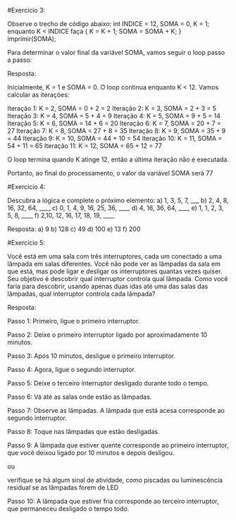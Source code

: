 #Exercício 3:

Observe o trecho de código abaixo: int INDICE = 12, SOMA = 0, K = 1; enquanto K < INDICE faça { K = K + 1; SOMA = SOMA + K; } imprimir(SOMA);

Para determinar o valor final da variável SOMA, vamos seguir o loop passo a passo:

Resposta:

Inicialmente, K = 1 e SOMA = 0.
O loop continua enquanto K < 12.
Vamos calcular as iterações:

Iteração 1: K = 2, SOMA = 0 + 2 = 2
Iteração 2: K = 3, SOMA = 2 + 3 = 5
Iteração 3: K = 4, SOMA = 5 + 4 = 9
Iteração 4: K = 5, SOMA = 9 + 5 = 14
Iteração 5: K = 6, SOMA = 14 + 6 = 20
Iteração 6: K = 7, SOMA = 20 + 7 = 27
Iteração 7: K = 8, SOMA = 27 + 8 = 35
Iteração 8: K = 9, SOMA = 35 + 9 = 44
Iteração 9: K = 10, SOMA = 44 + 10 = 54
Iteração 10: K = 11, SOMA = 54 + 11 = 65
Iteração 11: K = 12, SOMA = 65 + 12 = 77

O loop termina quando K atinge 12, então a última iteração não é executada.

Portanto, ao final do processamento, o valor da variável SOMA será 77

#Exercício 4:

Descubra a lógica e complete o próximo elemento:
a) 1, 3, 5, 7, ___
b) 2, 4, 8, 16, 32, 64, ____
c) 0, 1, 4, 9, 16, 25, 36, ____
d) 4, 16, 36, 64, ____
e) 1, 1, 2, 3, 5, 8, ____
f) 2,10, 12, 16, 17, 18, 19, ____

Resposta:
a) 9
b) 128
c) 49
d) 100
e) 13
f) 200

#Exercício 5:

Você está em uma sala com três interruptores, cada um conectado a uma lâmpada em salas diferentes. Você não pode ver as lâmpadas da sala em que está, mas pode ligar e desligar os interruptores quantas vezes quiser. Seu objetivo é descobrir qual interruptor controla qual lâmpada. Como você faria para descobrir, usando apenas duas idas até uma das salas das lâmpadas, qual interruptor controla cada lâmpada? 

Resposta:

Passo 1: Primeiro, ligue o primeiro interruptor.

Passo 2: Deixe o primeiro interruptor ligado por aproximadamente 10 minutos.

Passo 3: Após 10 minutos, desligue o primeiro interruptor.

Passo 4: Agora, ligue o segundo interruptor.

Passo 5: Deixe o terceiro interruptor desligado durante todo o tempo.

Passo 6: Vá até as salas onde estão as lâmpadas.

Passo 7: Observe as lâmpadas. A lâmpada que está acesa corresponde ao segundo interruptor.

Passo 8: Toque nas lâmpadas que estão desligadas.

Passo 9: A lâmpada que estiver quente corresponde ao primeiro interruptor, que você deixou ligado por 10 minutos e depois desligou.

ou

verifique se há algum sinal de atividade, como piscadas ou luminescência residual se as lâmpadas forem de LED

Passo 10: A lâmpada que estiver fria corresponde ao terceiro interruptor, que permaneceu desligado o tempo todo.